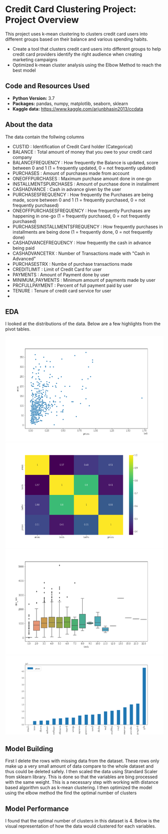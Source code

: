 # Credit Card Clustering Project: Project Overview
This project uses k-mean clustering to clusters credit card users into different groups based on their balance and various spending habits.
* Create a tool that clusters credit card users into different groups to help credit card providers identify the right audience when creating marketing campaigns
* Optimized k-mean cluster analysis using the Elbow Method to reach the best model
## Code and Resources Used
* **Python Version:** 3.7
* **Packages:** pandas, numpy, matplotlib, seaborn, sklearn
* **Kaggle data:** https://www.kaggle.com/arjunbhasin2013/ccdata
## About the data
The data contain the follwing columns
* CUSTID : Identification of Credit Card holder (Categorical)
* BALANCE : Total amount of money that you owe to your credit card company
* BALANCEFREQUENCY : How frequently the Balance is updated, score between 0 and 1 (1 = frequently updated, 0 = not frequently updated)
* PURCHASES : Amount of purchases made from account
* ONEOFFPURCHASES : Maximum purchase amount done in one-go
* INSTALLMENTSPURCHASES : Amount of purchase done in installment
* CASHADVANCE : Cash in advance given by the user
* PURCHASESFREQUENCY : How frequently the Purchases are being made, score between 0 and 1 (1 = frequently purchased, 0 = not frequently purchased)
* ONEOFFPURCHASESFREQUENCY : How frequently Purchases are happening in one-go (1 = frequently purchased, 0 = not frequently purchased)
* PURCHASESINSTALLMENTSFREQUENCY : How frequently purchases in installments are being done (1 = frequently done, 0 = not frequently done)
* CASHADVANCEFREQUENCY : How frequently the cash in advance being paid
* CASHADVANCETRX : Number of Transactions made with "Cash in Advanced"
* PURCHASESTRX : Numbe of purchase transactions made
* CREDITLIMIT : Limit of Credit Card for user
* PAYMENTS : Amount of Payment done by user
* MINIMUM_PAYMENTS : Minimum amount of payments made by user
* PRCFULLPAYMENT : Percent of full payment paid by user
* TENURE : Tenure of credit card service for user
* 
## EDA
I looked at the distributions of the data. Below are a few highlights from the pivot tables.

![alt text](https://github.com/Panasak/Thailand_House_Prices_Predictor/blob/main/data_clean/sactter_plot.png)
![alt text](https://github.com/Panasak/Thailand_House_Prices_Predictor/blob/main/data_clean/heat_plot.png)
![alt text](https://github.com/Panasak/Thailand_House_Prices_Predictor/blob/main/data_clean/box_plot.png)
![alt text](https://github.com/Panasak/Thailand_House_Prices_Predictor/blob/main/data_clean/bar_plot.png)
## Model Building
First I delete the rows with missing data from the dataset. These rows only make up a very small amount of data compare to the whole dataset and thus could be deleted safely. I then scaled the data using Standard Scaler from sklearn library. This is done so that the variables are bing processed with the same weight. This is a necessary step with working with distance based algorithm such as k-mean clustering. I then optimized the model using the elbow method the find the optimal number of clusters

## Model Performance
I found that the optimal number of clusters in this dataset is 4. Below is the visual representation of how the data would clustered for each variables.
